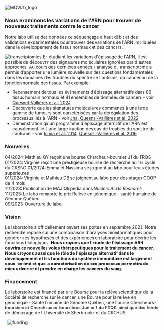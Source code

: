 ![MQVlab_logo](/img/lab_logo_principal.png)
### Nous examinons les variations de l'ARN pour trouver de nouveaux traitements contre le cancer
Notre labo utilise des données de séquençage à haut débit et des 
validations expérimentales pour trouver des variations de l'ARN
impliquées dans le développement de tissus normaux et des cancers.

![transcriptomics](/img/transcriptomics.fr.png)
En étudiant les variations d'épissage de l'ARN, il est possible de
découvrir des signatures moléculaires ignorées par d'autres approches.
Au cours des dernières années, l'analyse du transcriptome a permis
d'apporter une lumière nouvelle sur des questions fondamentales
dans les domaines des troubles du spectre de l'autisme, du
cancer ou de la fonction normale des tissus. Par exemple:
&nbsp;
- Recensement de tous les événements d'épissage alternatifs dans 86 tissus
humain normaux et 41 ensembles de données de cancers - voir [Quesnel-Vallières et al. 2024](https://doi.org/10.1093/nar/gkad1043)  
- Découverte que les signatures moléculaires communes à une large
gamme de tumours sont caractérisées par la dérégulation des processus liés à
l'ARN - voir [Jha, Quesnel-Vallières et al. 2022](https://genomebiology.biomedcentral.com/articles/10.1186/s13059-022-02681-3)  
- Démonstration qu'un programme d'épissage alternatif de l'ARN est causalement lié
à une large fraction des cas de troubles du spectre de l'autisme -
voir [Irimia et al. 2014](https://www.sciencedirect.com/science/article/pii/S0092867414015128?via%3Dihub),
[Quesnel-Vallières et al. 2016](https://www.sciencedirect.com/science/article/pii/S1097276516308061?via%3Dihub)

### Nouvelles
04/2024: Mathieu QV reçoit une bourse Chercheur-boursier J1 du FRQS
01/2024: Virginie reçoit une prestigieuse bourse de recherche au 1er cycle du CRSNG
01/2024: Emma et Nassima se joignent au labo pour leurs études supérieures  
01/2024: Virginie et Mathieu DB se joignent au labo pour des stages COOP de 4 mois  
11/2023: Publication de MAJIQlopedia dans *Nucleic Acids Research*  
11/2023: Le labo remporte le prix Relève en génomique – santé humaine de Génome Québec  
09/2023: Ouverture du labo  

### Vision
Le laboratoire a officiellement ouvert ses portes en septembre 2023. Notre
recherche repose sur une combinaison d'analyses bioinformatiques
pour générer des hypothèses et des expériences en laboratoire
pour décrire les fonctions biologiques. **Nous croyons que l'étude
de l'épissage ARN ouvrira de nouvelles voies thérapeutiques pour
le traitement du cancer. Nous croyons aussi que le rôle de
l'épissage alternatif dans le développement et les fonctions
du système immunitaire est largement sous-estimé et que la
caractérisation de ces processus permettra de mieux décrire et
prendre en charge les cancers du sang.**

<!--
Nous recherchons activement des [étudiants aux cycles supérieurs et stagiaires
postdoctoraux](positions) pour mener des [projets](projects)
qui feront progresser les traitements contre le cancer et notre
compréhension du système immunitaire.
-->

### Financement
Le laboratoire est financé par une Bourse pour la relève scientifique
de la Société de recherche sur le cancer, une Bourse pour la relève en
génomique - Santé humaine de Génome Québec, une bourse Chercheurs-boursiers et
Chercheuses-boursières Junior 1 du FRQS, ainsi que des fonds de
démarrage de l'Université de Sherbrooke et du CRCHUS.

&nbsp;
![funding](/img/logos_funding.png)
